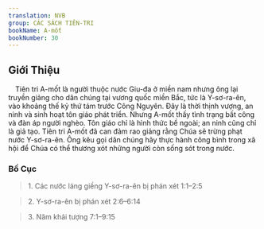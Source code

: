 ```yaml
---
translation: NVB
group: CÁC SÁCH TIÊN-TRI
bookName: A-mốt 
bookNumber: 30
---
```


<div class="title"><h2>Giới Thiệu </h2></div> Tiên tri A-mốt là người thuộc nước Giu-đa ở miền nam nhưng ông lại truyền giảng cho dân chúng tại vương quốc miền Bắc, tức là Y-sơ-ra-ên, vào khoảng thế kỷ thứ tám trước Công Nguyên. Đây là thời thịnh vượng, an ninh và sinh hoạt tôn giáo phát triển. Nhưng A-mốt thấy tình trạng bất công và đàn áp người nghèo. Tôn giáo chỉ là hình thức bề ngoài; an ninh cũng chỉ là giả tạo. Tiên tri A-mốt đã can đảm rao giảng rằng Chúa sẽ trừng phạt nước Y-sơ-ra-ên. Ông kêu gọi dân chúng hãy thực hành công bình trong xã hội để Chúa có thể thương xót những người còn sống sót trong nước. <br/><div class="title"><h3>Bố Cục </h3></div><blockquote>1. Các nước láng giềng Y-sơ-ra-ên bị phán xét 1:1–2:5</blockquote><blockquote>2. Y-sơ-ra-ên bị phán xét 2:6–6:14</blockquote><blockquote>3. Năm khải tượng 7:1–9:15</blockquote>
